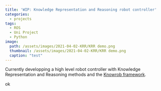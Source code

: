 ```yaml
---
title: 'WIP: Knowledge Representation and Reasoning robot controller'
categories:
  - projects
tags:
  - ROS
  - Uni Project
  - Python
image: 
  path: /assets/images/2021-04-02-KRR/KRR demo.png
  thumbnail: /assets/images/2021-04-02-KRR/KRR demo.png
  caption: "test"
---
```

 
Currently developping a high level robot controller with Knowledge Representation and Reasoning methods and the [Knowrob framework](http://www.knowrob.org/).

ok

